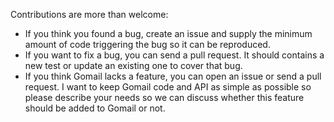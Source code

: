 Contributions are more than welcome:

- If you think you found a bug, create an issue and supply the minimum amount
of code triggering the bug so it can be reproduced.
- If you want to fix a bug, you can send a pull request. It should contains a
new test or update an existing one to cover that bug.
- If you think Gomail lacks a feature, you can open an issue or send a pull
request. I want to keep Gomail code and API as simple as possible so please
describe your needs so we can discuss whether this feature should be added to
Gomail or not.
